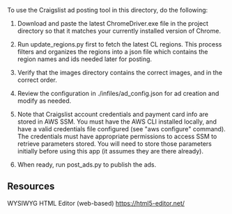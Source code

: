 To use the Craigslist ad posting tool in this directory, do the following:

1. Download and paste the latest ChromeDriver.exe file in the project directory so that it matches your currently installed version of Chrome.

2. Run update_regions.py first to fetch the latest CL regions.  This process filters and organizes the regions into a json file which contains the region names and ids needed later for posting.

3. Verify that the images directory contains the correct images, and in the correct order.

4. Review the configuration in ./infiles/ad_config.json for ad creation and modify as needed.

5. Note that Craigslist account credentials and payment card info are stored in AWS SSM.  You must have the AWS CLI installed locally, and have a valid credentials file configured (see "aws configure" command).  The credentials must have appropriate permissions to access SSM to retrieve parameters stored.  You will need to store those parameters initially before using this app (it assumes they are there already).

6. When ready, run post_ads.py to publish the ads.


## Resources ##
WYSIWYG HTML Editor (web-based)
https://html5-editor.net/

